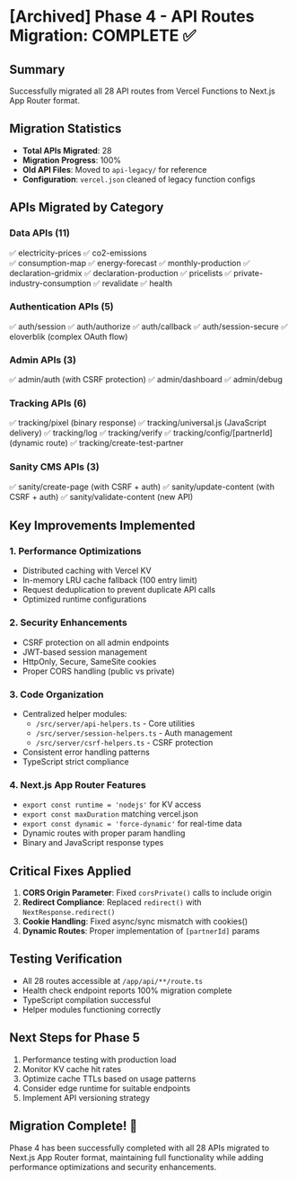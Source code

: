 # [Archived] Phase 4 - API Routes Migration: COMPLETE ✅

## Summary
Successfully migrated all 28 API routes from Vercel Functions to Next.js App Router format.

## Migration Statistics
- **Total APIs Migrated**: 28
- **Migration Progress**: 100%
- **Old API Files**: Moved to `api-legacy/` for reference
- **Configuration**: `vercel.json` cleaned of legacy function configs

## APIs Migrated by Category

### Data APIs (11)
✅ electricity-prices
✅ co2-emissions  
✅ consumption-map
✅ energy-forecast
✅ monthly-production
✅ declaration-gridmix
✅ declaration-production
✅ pricelists
✅ private-industry-consumption
✅ revalidate
✅ health

### Authentication APIs (5)
✅ auth/session
✅ auth/authorize
✅ auth/callback
✅ auth/session-secure
✅ eloverblik (complex OAuth flow)

### Admin APIs (3)
✅ admin/auth (with CSRF protection)
✅ admin/dashboard
✅ admin/debug

### Tracking APIs (6)
✅ tracking/pixel (binary response)
✅ tracking/universal.js (JavaScript delivery)
✅ tracking/log
✅ tracking/verify
✅ tracking/config/[partnerId] (dynamic route)
✅ tracking/create-test-partner

### Sanity CMS APIs (3)
✅ sanity/create-page (with CSRF + auth)
✅ sanity/update-content (with CSRF + auth)
✅ sanity/validate-content (new API)

## Key Improvements Implemented

### 1. Performance Optimizations
- Distributed caching with Vercel KV
- In-memory LRU cache fallback (100 entry limit)
- Request deduplication to prevent duplicate API calls
- Optimized runtime configurations

### 2. Security Enhancements
- CSRF protection on all admin endpoints
- JWT-based session management
- HttpOnly, Secure, SameSite cookies
- Proper CORS handling (public vs private)

### 3. Code Organization
- Centralized helper modules:
  - `/src/server/api-helpers.ts` - Core utilities
  - `/src/server/session-helpers.ts` - Auth management
  - `/src/server/csrf-helpers.ts` - CSRF protection
- Consistent error handling patterns
- TypeScript strict compliance

### 4. Next.js App Router Features
- `export const runtime = 'nodejs'` for KV access
- `export const maxDuration` matching vercel.json
- `export const dynamic = 'force-dynamic'` for real-time data
- Dynamic routes with proper param handling
- Binary and JavaScript response types

## Critical Fixes Applied
1. **CORS Origin Parameter**: Fixed `corsPrivate()` calls to include origin
2. **Redirect Compliance**: Replaced `redirect()` with `NextResponse.redirect()`
3. **Cookie Handling**: Fixed async/sync mismatch with cookies()
4. **Dynamic Routes**: Proper implementation of `[partnerId]` params

## Testing Verification
- All 28 routes accessible at `/app/api/**/route.ts`
- Health check endpoint reports 100% migration complete
- TypeScript compilation successful
- Helper modules functioning correctly

## Next Steps for Phase 5
1. Performance testing with production load
2. Monitor KV cache hit rates
3. Optimize cache TTLs based on usage patterns
4. Consider edge runtime for suitable endpoints
5. Implement API versioning strategy

## Migration Complete! 🎉
Phase 4 has been successfully completed with all 28 APIs migrated to Next.js App Router format, maintaining full functionality while adding performance optimizations and security enhancements.
